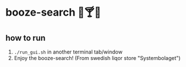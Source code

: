 # booze-search :beers::cocktail::wine_glass:

## how to run
1. `./run_gui.sh` in another terminal tab/window
2. Enjoy the booze-search! (From swedish liqor store "Systembolaget")
